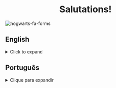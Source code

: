<h1 align="center">Salutations!</h1>

<img src="https://i.imgur.com/ep5flxD.png" alt="hogwarts-fa-forms" />

## English
<details>
<summary>Click to expand</summary>

### About
<p>A simple webpage, created in order to practice the creation of forms in HTML and the positioning of elements using CSS Flexbox.</p>

### Tech & Tools
<img src="https://img.shields.io/badge/HTML-%20-orange" alt="html-shield" />
<img src="https://img.shields.io/badge/CSS-%20-blue" alt="css-shield" />
<img src="https://img.shields.io/badge/JavaScript-%20-yellow" alt="js-shield" />

### Installation & Execution

<p>If you wish to run this web page on your machine, follow these steps:</p>

<ol>

<li>Make a new directory</li>

```
mkdir sampaio-projects
```

<li>Enter it and clone the repo:</li>

```
cd sampaio-projects
git clone git@github.com:RafaelSampaioMoura/PixelArtWebsite.git
```

<li>Then either execute the index file through your preferred web browser:</li>

```
browsername index.html
```

<li>Or open VS Code and click on "Go Live" at the bottom of the page:</li>
<img src="https://i.imgur.com/js58OzZ.png" alt="vscode-go-live" />

</ol>

</details>

## Português
<details>
<summary>Clique para expandir</summary>

### Sobre
<p>Uma simples página da web, feita para práticar a criação de formulários em HTML e posicionamento de elementos no CSS.</p>

### Tech & Ferramentas
<img src="https://img.shields.io/badge/HTML-%20-orange" alt="html-shield" />
<img src="https://img.shields.io/badge/CSS-%20-blue" alt="css-shield" />
<img src="https://img.shields.io/badge/JavaScript-%20-yellow" alt="js-shield" />

### Instalação & Uso
<p>Se você deseja rodar essa página na sua máquina, siga os seguintes passos:</p>

<ol>

<li>Crie um novo diretório</li>

```
mkdir sampaio-projects
```

<li>Entre na pasta e clone o repositório:</li>

```
cd sampaio-projects
git clone git@github.com:RafaelSampaioMoura/PixelArtWebsite.git
```

<li>Daí você pode executar o arquivo index a partir da linha de comando usando o seu navegador de preferência:</li>

```
browsername index.html
```

<li>Ou você pode utilizar a funcionalidade "Go Live" do VS Code:</li>
<img src="https://i.imgur.com/js58OzZ.png" alt="vscode-go-live" />

</ol>
</details>
